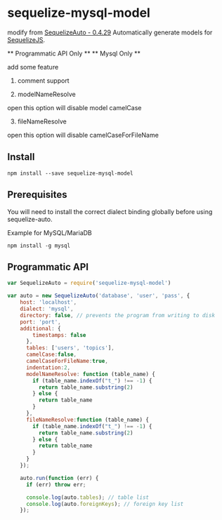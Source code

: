 # sequelize-mysql-model

modify from [SequelizeAuto - 0.4.29](https://github.com/sequelize/sequelize-auto)
Automatically generate models for [SequelizeJS](https://github.com/sequelize/sequelize).

** Programmatic API Only **
** Mysql Only **

add some feature

1. comment support

2. modelNameResolve

open this option will disable model camelCase

3. fileNameResolve

open this option will disable camelCaseForFileName



## Install

    npm install --save sequelize-mysql-model

## Prerequisites

You will need to install the correct dialect binding globally before using sequelize-auto.

Example for MySQL/MariaDB

`npm install -g mysql`

## Programmatic API

```js
var SequelizeAuto = require('sequelize-mysql-model')

var auto = new SequelizeAuto('database', 'user', 'pass', {
    host: 'localhost',
    dialect: 'mysql',
    directory: false, // prevents the program from writing to disk
    port: 'port',
    additional: {
        timestamps: false
      },
      tables: ['users', 'topics'],
      camelCase:false,
      camelCaseForFileName:true,
      indentation:2,
      modelNameResolve: function (table_name) {
        if (table_name.indexOf("t_") !== -1) {
          return table_name.substring(2)
        } else {
          return table_name
        }
      },
      fileNameResolve:function (table_name) {
        if (table_name.indexOf("t_") !== -1) {
          return table_name.substring(2)
        } else {
          return table_name
        }
      }
    });

    auto.run(function (err) {
      if (err) throw err;

      console.log(auto.tables); // table list
      console.log(auto.foreignKeys); // foreign key list
    });
```
